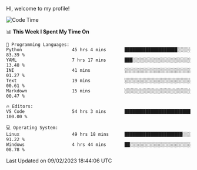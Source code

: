 HI, welcome to my profile!
<!--START_SECTION:waka-->
![Code Time](http://img.shields.io/badge/Code%20Time-490%20hrs%2037%20mins-blue)

📊 **This Week I Spent My Time On** 

```text
💬 Programming Languages: 
Python                   45 hrs 4 mins       ████████████████████░░░░░   83.39 % 
YAML                     7 hrs 17 mins       ███░░░░░░░░░░░░░░░░░░░░░░   13.48 % 
INI                      41 mins             ░░░░░░░░░░░░░░░░░░░░░░░░░   01.27 % 
Text                     19 mins             ░░░░░░░░░░░░░░░░░░░░░░░░░   00.61 % 
Markdown                 15 mins             ░░░░░░░░░░░░░░░░░░░░░░░░░   00.47 % 

🔥 Editors: 
VS Code                  54 hrs 3 mins       █████████████████████████   100.00 % 

💻 Operating System: 
Linux                    49 hrs 18 mins      ██████████████████████░░░   91.22 % 
Windows                  4 hrs 44 mins       ██░░░░░░░░░░░░░░░░░░░░░░░   08.78 % 

```


 Last Updated on 09/02/2023 18:44:06 UTC
<!--END_SECTION:waka-->
